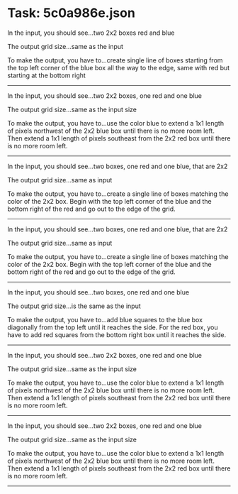 # Task: 5c0a986e.json

In the input, you should see...two 2x2 boxes red and blue

The output grid size...same as the input

To make the output, you have to...create single line of boxes starting from the top left corner of the blue box all the way to the edge, same with red but starting at the bottom right

---

In the input, you should see...two 2x2 boxes, one red and one blue

The output grid size...same as the input size

To make the output, you have to...use the color blue to extend a 1x1 length of pixels northwest of the 2x2 blue box until there is no more room left. Then extend a 1x1 length of pixels southeast from the 2x2 red box until there is no more room left.

---

In the input, you should see...two boxes, one red and one blue, that are 2x2

The output grid size...same as input

To make the output, you have to...create a single line of boxes matching the color of the 2x2 box. Begin with the top left corner of the blue and the bottom right of the red and go out to the edge of the grid.

---

In the input, you should see...two boxes, one red and one blue, that are 2x2

The output grid size...same as input

To make the output, you have to...create a single line of boxes matching the color of the 2x2 box. Begin with the top left corner of the blue and the bottom right of the red and go out to the edge of the grid.

---

In the input, you should see...two boxes, one red and one blue

The output grid size...is the same as the input

To make the output, you have to...add blue squares to the blue box diagonally from the top left until it reaches the side. For the red box, you have to add red squares from the bottom right box until it reaches the side.

---

In the input, you should see...two 2x2 boxes, one red and one blue

The output grid size...same as the input size

To make the output, you have to...use the color blue to extend a 1x1 length of pixels northwest of the 2x2 blue box until there is no more room left. Then extend a 1x1 length of pixels southeast from the 2x2 red box until there is no more room left.

---

In the input, you should see...two 2x2 boxes, one red and one blue

The output grid size...same as the input size

To make the output, you have to...use the color blue to extend a 1x1 length of pixels northwest of the 2x2 blue box until there is no more room left. Then extend a 1x1 length of pixels southeast from the 2x2 red box until there is no more room left.

---

